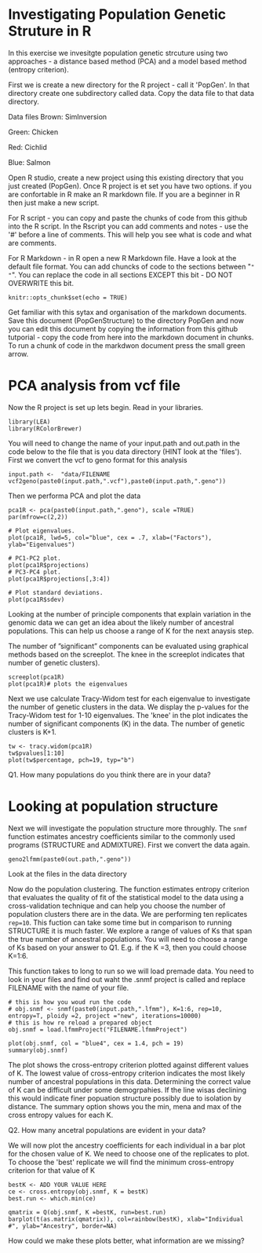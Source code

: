 # Investigating Population Genetic Struture in R
In this exercise we invesitgte population genetic strcuture using two approaches - a distance based method (PCA) and a model based method (entropy criterion).

First we is create a new directory for the R project - call it 'PopGen'. In that directory create one subdirectory called data. Copy the data file to that data directory.

Data files
Brown: SimInversion

Green: Chicken

Red: Cichlid

Blue: Salmon

Open R studio, create a new project using this existing directory that you just created (PopGen). Once R project is et set you have two options. if you are confortable in R make an R markdown file. If you are a beginner in R then just make a new script.

For R script - you can copy and paste the chunks of code from this github into the R script. In the Rscript you can add comments and notes - use the '#' before a line of comments. This will help you see what is code and what are comments.

For R Markdown - in R open a new R Markdown file. Have a look at the default file format. You can add chuncks of code to the sections between "```"  "```". You can replace the code in all sections EXCEPT this bit - DO NOT OVERWRITE this bit.
```{r setup, include=FALSE}
knitr::opts_chunk$set(echo = TRUE)
```
Get familiar with this sytax and organisation of the markdown documents. Save this document (PopGenStructure) to the directory PopGen and now you can edit this document by copying the information from this github tutporial - copy the code from here into the markdown document in chunks. To run a chunk of code in the markdwon document press the small green arrow.

# PCA analysis from vcf file
Now the R project is set up lets begin.
Read in your libraries.

```
library(LEA)
library(RColorBrewer)

```
You will need to change the name of your input.path and out.path in the code below to the file that is you data directory (HINT look at the 'files'). First we convert the vcf to geno format for this analysis
```
input.path <-  "data/FILENAME
vcf2geno(paste0(input.path,".vcf"),paste0(input.path,".geno"))
```
Then we performa PCA and plot the data
```
pca1R <- pca(paste0(input.path,".geno"), scale =TRUE)
par(mfrow=c(2,2))

# Plot eigenvalues.
plot(pca1R, lwd=5, col="blue", cex = .7, xlab=("Factors"), ylab="Eigenvalues")

# PC1-PC2 plot.
plot(pca1R$projections)
# PC3-PC4 plot.
plot(pca1R$projections[,3:4])

# Plot standard deviations.
plot(pca1R$sdev)
```
Looking at the number of principle components that explain variation in the genomic data we can get an idea about the likely number of ancestral populations. This  can help us choose a range of K for the next anaysis step.

The number of ”significant” components can be evaluated using graphical methods based on the screeplot. The knee in the screeplot indicates that number of genetic clusters). 

```
screeplot(pca1R)
plot(pca1R)# plots the eigenvalues

```
Next we use calculate Tracy-Widom test for each eigenvalue to investigate the number of genetic clusters in the data. We display the p-values for the Tracy-Widom test for 1-10 eigenvalues. The 'knee' in the plot indicates the number of significant components (K) in the data. The number of genetic clusters is K+1.

```
tw <- tracy.widom(pca1R)
tw$pvalues[1:10]
plot(tw$percentage, pch=19, typ="b") 
```
Q1. How many populations do you think there are in your data?

# Looking at population structure 

Next we will investigate the population structure more throughly. The ```snmf``` function estimates ancestry coefficients similar to the commonly used programs (STRUCTURE  and ADMIXTURE). First we convert the data again.

```
geno2lfmm(paste0(out.path,".geno"))

```
Look at the files in the data directory

Now do the population clustering. The function estimates entropy criterion that evaluates the quality of fit of the statistical model to the data using a cross-validation technique and can help you choose the number of population clusters there are in the data. We are performing ten replicates``` rep=10```. This fuction can take some time but in comparison to running STRUCTURE it is much faster. We explore a range of values of Ks that span the true number of ancestral populations. You will need to choose a range of Ks based on your answer to Q1. E.g. if the K =3, then you could choose K=1:6.

This function takes to long to run so we will load premade data. You need to look in your files and find out waht the .snmf project is called and replace FILENAME with the name of your file.

```
# this is how you woud run the code
# obj.snmf <- snmf(paste0(input.path,".lfmm"), K=1:6, rep=10, entropy=T, ploidy =2, project ="new", iterations=10000)
# this is how re reload a prepared object
obj.snmf = load.lfmmProject("FILENAME.lfmmProject")

plot(obj.snmf, col = "blue4", cex = 1.4, pch = 19)
summary(obj.snmf)
```
The plot shows the cross-entropy criterion plotted against different values of K. The lowest value of cross-entropy criterion indicates the most likely number of ancestral populations in this data. Determining the correct value of K can be difficult under some demogrpahies. If the line wisas declining this would indicate finer popuation structure possibly due to isolation by distance. The summary option shows you the min, mena and max of the cross entropy values for each K. 

Q2. How many ancetral populations are evident in your data?

We will now plot the ancestry coefficients for each individual in a bar plot for the chosen value of K. We need to choose one of the replicates to plot. To choose the 'best' replicate we will find the minimum cross-entropy criterion for that value of K
```
bestK <- ADD YOUR VALUE HERE
ce <- cross.entropy(obj.snmf, K = bestK)
best.run <- which.min(ce)

qmatrix = Q(obj.snmf, K =bestK, run=best.run)
barplot(t(as.matrix(qmatrix)), col=rainbow(bestK), xlab="Individual #", ylab="Ancestry", border=NA)
```

How could we make these plots better, what information are we missing?

